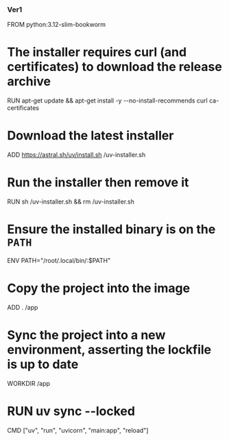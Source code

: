 ### Ver1

FROM python:3.12-slim-bookworm

# The installer requires curl (and certificates) to download the release archive

RUN apt-get update && apt-get install -y --no-install-recommends curl ca-certificates

# Download the latest installer

ADD https://astral.sh/uv/install.sh /uv-installer.sh

# Run the installer then remove it

RUN sh /uv-installer.sh && rm /uv-installer.sh

# Ensure the installed binary is on the `PATH`

ENV PATH="/root/.local/bin/:$PATH"

# Copy the project into the image

ADD . /app

# Sync the project into a new environment, asserting the lockfile is up to date

WORKDIR /app

# RUN uv sync --locked

CMD ["uv", "run", "uvicorn", "main:app", "reload"]
